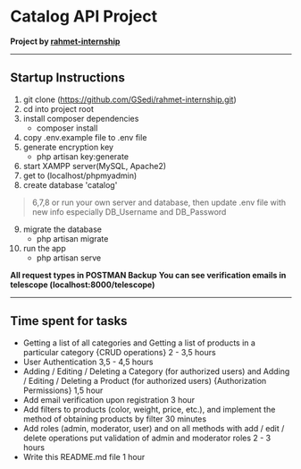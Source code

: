 # Catalog API Project

 **Project by [rahmet-internship](https://gitlab.com/snippets/1796165)**
***
## Startup Instructions

1. git clone (https://github.com/GSedi/rahmet-internship.git)
2. cd into project root
3. install composer dependencies
   - composer install
4. copy .env.example file to .env file
5. generate encryption key
   - php artisan key:generate
6. start XAMPP server(MySQL, Apache2) 
7. get to (localhost/phpmyadmin)
8. create database 'catalog'

> 6,7,8 or run your own server and database, 
then update .env file with new info
especially DB_Username and DB_Password

9. migrate the database
   - php artisan migrate
10. run the app
    - php artisan serve

**All request types in POSTMAN Backup**
**You can see verification emails in telescope (localhost:8000/telescope)**
***
## Time spent for tasks

- Getting a list of all categories and Getting a list of products in a particular category {CRUD operations}
    2 - 3,5 hours
- User Authentication
    3,5 - 4,5 hours
- Adding / Editing / Deleting a Category (for authorized users) and Adding / Editing / Deleting a Product (for authorized users) {Authorization Permissions}
    1,5 hour
- Add email verification upon registration
    3 hour
- Add filters to products (color, weight, price, etc.), and implement the method of obtaining products by filter
    30 minutes
- Add roles (admin, moderator, user) and on all methods with add / edit / delete operations put validation of admin and moderator roles
    2 - 3 hours
- Write this README.md file
    1 hour
